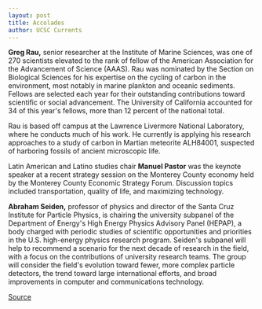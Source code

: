 ```yaml
---
layout: post
title: Accolades
author: UCSC Currents
---
```


**Greg Rau,** senior researcher at the Institute of Marine Sciences, was one of 270 scientists elevated to the rank of fellow of the American Association for the Advancement of Science (AAAS). Rau was nominated by the Section on Biological Sciences for his expertise on the cycling of carbon in the environment, most notably in marine plankton and oceanic sediments. Fellows are selected each year for their outstanding contributions toward scientific or social advancement. The University of California accounted for 34 of this year's fellows, more than 12 percent of the national total.

Rau is based off campus at the Lawrence Livermore National Laboratory, where he conducts much of his work. He currently is applying his research approaches to a study of carbon in Martian meteorite ALH84001, suspected of harboring fossils of ancient microscopic life.

Latin American and Latino studies chair **Manuel Pastor** was the keynote speaker at a recent strategy session on the Monterey County economy held by the Monterey County Economic Strategy Forum. Discussion topics included transportation, quality of life, and maximizing technology.

**Abraham Seiden,** professor of physics and director of the Santa Cruz Institute for Particle Physics, is chairing the university subpanel of the Department of Energy's High Energy Physics Advisory Panel (HEPAP), a body charged with periodic studies of scientific opportunities and priorities in the U.S. high-energy physics research program. Seiden's subpanel will help to recommend a scenario for the next decade of research in the field, with a focus on the contributions of university research teams. The group will consider the field's evolution toward fewer, more complex particle detectors, the trend toward large international efforts, and broad improvements in computer and communications technology.

[Source](http://www1.ucsc.edu/oncampus/currents/97-11-03/accolades.htm "Permalink to Accolades: 11-03-97")

